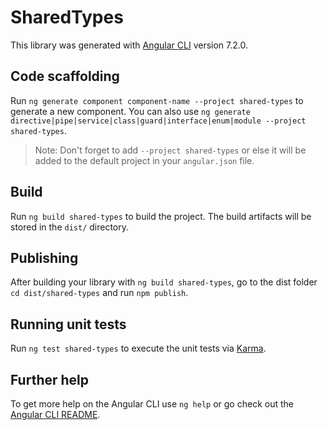 # SharedTypes

This library was generated with [Angular CLI](https://github.com/angular/angular-cli) version 7.2.0.

## Code scaffolding

Run `ng generate component component-name --project shared-types` to generate a new component. You can also use `ng generate directive|pipe|service|class|guard|interface|enum|module --project shared-types`.

> Note: Don't forget to add `--project shared-types` or else it will be added to the default project in your `angular.json` file.

## Build

Run `ng build shared-types` to build the project. The build artifacts will be stored in the `dist/` directory.

## Publishing

After building your library with `ng build shared-types`, go to the dist folder `cd dist/shared-types` and run `npm publish`.

## Running unit tests

Run `ng test shared-types` to execute the unit tests via [Karma](https://karma-runner.github.io).

## Further help

To get more help on the Angular CLI use `ng help` or go check out the [Angular CLI README](https://github.com/angular/angular-cli/blob/master/README.md).
